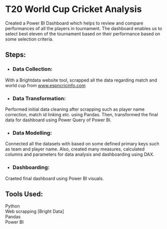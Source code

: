 
# T20 World Cup Cricket Analysis

Created a Power BI Dashboard which helps to review and compare performances of all the players in tournament. The dashboard enables us to select best eleven of the tournament based on their performance based on some selection criteria.

## Steps:

- ### Data Collection:
With a Brightdata website tool, scrapped all the data regarding match and world cup from www.espncricinfo.com

- ### Data Transformation:
Performed initial data cleaning after scrapping such as player name correction, match id linking etc. using Pandas. Then, transformed the final data for dashboard using Power Query of Power BI.

- ### Data Modelling:
Connected all the datasets with based on some defined primary keys such as team and player name. Also, created many measures, calculated columns and parameters for data analysis and dashboarding using DAX.

- ### Dashboarding:
Craeted final dashboard using Power BI visuals.

## Tools Used:
Python  
Web scrapping [Bright Data]  
Pandas  
Power BI
